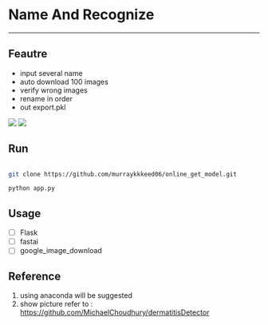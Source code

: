 # Name And Recognize

---

## Feautre

* input several name 
* auto download 100 images
* verify wrong images
* rename in order
* out export.pkl

![](https://i.imgur.com/Ifoxb4o.png) 
 ![](https://i.imgur.com/deYdeTN.png)


## Run

```sh

git clone https://github.com/murraykkkeed06/online_get_model.git

python app.py

```

## Usage
- [ ] Flask
- [ ] fastai
- [ ] google_image_download

## Reference
1. using anaconda will be suggested
2. show picture refer to : https://github.com/MichaelChoudhury/dermatitisDetector